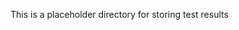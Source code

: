 <!--
SPDX-FileCopyrightText: Copyright 2024 Siemens AG

SPDX-License-Identifier: Apache-2.0
-->

This is a placeholder directory for storing test results
